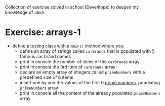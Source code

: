 Collection of exercise solved in school (Develhope) to deepen my knowledge of Java

# Exercise: arrays-1
* define a testing class with a `main()` method where you:
    * define an array of strings called `carBrands` that is populated with 5 famous car brand names
    * print in console the number of items of the `carBrands` array
    * print in console the 3rd item of `carBrands` array
    * declare an empty array of integers called `primeNumbers` with a predefined size of 6 items
    * insert one by one the values of the first 6 [prime numbers](https://en.wikipedia.org/wiki/Prime_number), populating `primeNumbers` array
    * print in console all the content of the already populated `primeNumbers` array
